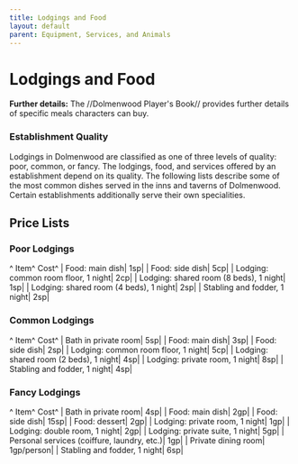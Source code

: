 ```yaml
---
title: Lodgings and Food
layout: default
parent: Equipment, Services, and Animals
---
```


# Lodgings and Food 

**Further details:** The //Dolmenwood Player's Book// provides further details of specific meals characters can buy.

### Establishment Quality 

Lodgings in Dolmenwood are classified as one of three levels of quality: poor, common, or fancy. The lodgings, food, and services offered by an establishment depend on its quality. The following lists describe some of the most common dishes served in the inns and taverns of Dolmenwood. Certain establishments additionally serve their own specialities.

## Price Lists 

### Poor Lodgings 

^ Item^ Cost^
| Food: main dish| 1sp|
| Food: side dish| 5cp|
| Lodging: common room floor, 1 night| 2cp|
| Lodging: shared room (8 beds), 1 night| 1sp|
| Lodging: shared room (4 beds), 1 night| 2sp|
| Stabling and fodder, 1 night| 2sp|

### Common Lodgings 

^ Item^ Cost^
| Bath in private room| 5sp|
| Food: main dish| 3sp|
| Food: side dish| 2sp|
| Lodging: common room floor, 1 night| 5cp|
| Lodging: shared room (2 beds), 1 night| 4sp|
| Lodging: private room, 1 night| 8sp|
| Stabling and fodder, 1 night| 4sp|

### Fancy Lodgings 

^ Item^ Cost^
| Bath in private room| 4sp|
| Food: main dish| 2gp|
| Food: side dish| 15sp|
| Food: dessert| 2gp|
| Lodging: private room, 1 night| 1gp|
| Lodging: double room, 1 night| 2gp|
| Lodging: private suite, 1 night| 5gp|
| Personal services (coiffure, laundry, etc.)| 1gp|
| Private dining room| 1gp/person|
| Stabling and fodder, 1 night| 6sp|

